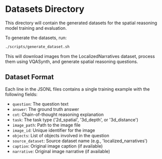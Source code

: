 # Datasets Directory

This directory will contain the generated datasets for the spatial reasoning model training and evaluation.

To generate the datasets, run:

```bash
./scripts/generate_dataset.sh
```

This will download images from the LocalizedNarratives dataset, process them using VQASynth, and generate spatial reasoning questions.

## Dataset Format

Each line in the JSONL files contains a single training example with the following fields:

- `question`: The question text
- `answer`: The ground truth answer
- `cot`: Chain-of-thought reasoning explanation
- `task`: The task type ('2d_spatial', '3d_depth', or '3d_distance')
- `image_path`: Path to the image file
- `image_id`: Unique identifier for the image
- `objects`: List of objects involved in the question
- `source_dataset`: Source dataset name (e.g., 'localized_narratives')
- `caption`: Original image caption (if available)
- `narrative`: Original image narrative (if available)
